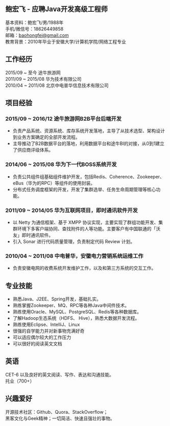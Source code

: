 ## 鲍宏飞 - 应聘Java开发高级工程师
基本资料：鲍宏飞/男/1988年  
手机/微信号：18626449858  
邮箱：baohongfei@gmail.com  
教育背景：2010年毕业于安徽大学/计算机学院/网络工程专业  

## 工作经历
2015/09 \~ 至今 途牛旅游网  
2011/09 \~ 2015/08 华为技术有限公司  
2010/04 \~ 2011/08 北京中电普华信息技术有限公司  

## 项目经验
### 2015/09 \~ 2016/12 途牛旅游网B2B平台后端开发  
- 负责产品系统、资源系统、库存系统开发落地，主导了从技术选型、架构设计到业务方案确定的全部开发流程。
- 主导推动了B2B数据平台的落地，利用数据平台和途牛BI的对接，从0到1建立了供应商评级体系。  
### 2014/06 \~ 2015/08 华为下一代BOSS系统开发  
- 负责公共组件组基础组件维护开发，包括Redis、Coherence、Zookeeper、eBus（华为的RPC）等组件的使用封装。  
- 分布式任务调度框架的开发，开发了集群选举、任务生命周期管理等核心功能。
### 2011/09 \~ 2014/05 华为互联网项目，即时通讯软件开发  
- 以 Netty 为通信框架、基于 XMPP 协议实现，主要实现了群组功能开发、集群环境下多客户端协同、查找附件的人等功能。主要客户有中国联通的「沃友」即时通讯软件。
- 引入 Sonar 进行代码质量管理，负责制定代码 Review 计划。  
### 2010/04 \~ 2011/08 中电普华，安徽电力营销系统运维工作  
- 负责安徽电网的收费系统开发维护工作，以及和第三方系统的交互工作。

## 专业技能
- 熟悉Java、J2EE、Spring开发，基础扎实。
- 熟练掌握Zookeeper、MQ、RPC等各种Java中间件技术。
- 熟练使用Oracle、MySQL、PostgreSQL、Redis等各种数据库。
- 了解Hadoop生态系统（HDFS、 Hive），熟悉大数据开发流程。
- 熟练使用Eclipse、IntelliJ、Linux  
- 很强的自学能力并对新事物充满好奇  
- 可以适应偶尔较大的工作压力  
- 可以很好的阅读英文文档  

## 英语
CET-6 以及良好的英文阅读、写作、表达和沟通技能。  
托业（700+）
## 兴趣爱好
开源技术社区：Github、Quora、StackOverflow；  
黑客文化与Geek精神；一切简洁、快速且强壮的事物。
